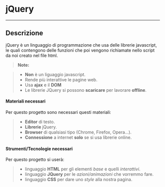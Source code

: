# jQuery

-------------
Descrizione
-------------

jQuery è un linguaggio di programmazione che usa delle librerie javascript, le quali contengono delle funzioni che poi vengono richiamate nello script da noi creato nel file html.

> **Note:**

> - **Non** è un liguaggio javascript.
> - Rende più interattive le pagine web.
> - Usa  **ajax** e il **DOM**  
> - Le librerie JQuery si possono **scaricare** per lavorare **offline**.

####  Materiali necessari

Per questo progetto sono necessari questi materiali:
> - **Editor** di testo.
> - **Librerie** jQuery.
> - **Browser** di qualsiasi tipo (Chrome, Firefox, Opera...).
> - **Connessione** a internet **solo** se si usa librerie online.

####  Strumenti/Tecnologie necessari

Per questo progetto si userà: 
>- linguaggio **HTML** per gli elementi *base* e quelli  *interattivi*.
>- linguaggio **JQuery** per le *azioni/animazioni* che vorremmo fare.
>- linguaggio **CSS** per dare uno *style* alla nostra pagina. 
